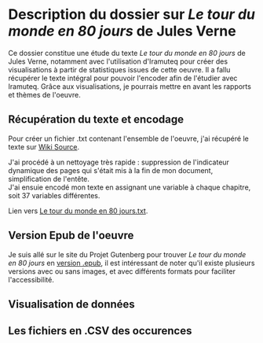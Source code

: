 # Description du dossier sur *Le tour du monde en 80 jours* de Jules Verne

Ce dossier constitue une étude du texte *Le tour du monde en 80 jours* de Jules Verne, notamment avec l'utilisation d'Iramuteq pour créer des visualisations à partir de statistiques issues de cette oeuvre. Il a fallu récupérer le texte intégral pour pouvoir l'encoder afin de l'étudier avec Iramuteq. Grâce aux visualisations, je pourrais mettre en avant les rapports et thèmes de l'oeuvre.

## Récupération du texte et encodage

Pour créer un fichier .txt contenant l'ensemble de l'oeuvre, j'ai récupéré le texte sur [Wiki Source](https://fr.wikisource.org/wiki/Le_Tour_du_monde_en_quatre-vingts_jours/Texte_entier).  

J'ai procédé à un nettoyage très rapide : suppression de l'indicateur dynamique des pages qui s'était mis à la fin de mon document, simplification de l'entête.  
J'ai ensuie encodé mon texte en assignant une variable à chaque chapitre, soit 37 variables différentes.

Lien vers [Le tour du monde en 80 jours.txt](https://github.com/xXADavid999/Antoine_David_Tour_du_monde_en_80_jours/blob/master/Le%20tour%20du%20monde%20en%2080%20jours.txt).

## Version Epub de l'oeuvre

Je suis allé sur le site du Projet Gutenberg pour trouver *Le tour du monde en 80 jours* en [version .epub](http://www.gutenberg.org/ebooks/800), il est intéressant de noter qu'il existe plusieurs versions avec ou sans images, et avec différents formats pour faciliter l'accessibilité.

## Visualisation de données 


## Les fichiers en .CSV des occurences
